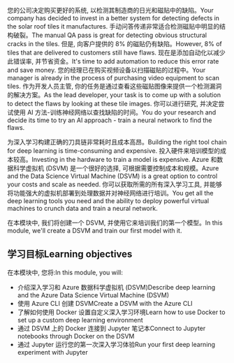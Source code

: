 <span data-ttu-id="6e6b5-101">您的公司决定购买更好的系统, 以检测其制造商的日光和磁贴中的缺陷。</span><span class="sxs-lookup"><span data-stu-id="6e6b5-101">Your company has decided to invest in a better system for detecting defects in the solar roof tiles it manufactures.</span></span> <span data-ttu-id="6e6b5-102">手动问答传递非常适合检测磁贴中明显的结构破裂。</span><span class="sxs-lookup"><span data-stu-id="6e6b5-102">The manual QA pass is great for detecting obvious structural cracks in the tiles.</span></span> <span data-ttu-id="6e6b5-103">但是, 向客户提供的 8% 的磁贴仍有缺陷。</span><span class="sxs-lookup"><span data-stu-id="6e6b5-103">However, 8% of tiles that are delivered to customers still have flaws.</span></span> <span data-ttu-id="6e6b5-104">现在是添加自动化以减少此错误率, 并节省资金。</span><span class="sxs-lookup"><span data-stu-id="6e6b5-104">It's time to add automation to reduce this error rate and save money.</span></span> <span data-ttu-id="6e6b5-105">您的经理已在购买视频设备以扫描磁贴的过程中。</span><span class="sxs-lookup"><span data-stu-id="6e6b5-105">Your manager is already in the process of purchasing video equipment to scan tiles.</span></span> <span data-ttu-id="6e6b5-106">作为开发人员主管, 你的任务是通过查看这些磁贴图像来提供一个检测漏洞的解决方案。</span><span class="sxs-lookup"><span data-stu-id="6e6b5-106">As the lead developer, your task is to come up with a solution to detect the flaws by looking at these tile images.</span></span> <span data-ttu-id="6e6b5-107">你可以进行研究, 并决定尝试使用 AI 方法-训练神经网络以查找缺陷的时间。</span><span class="sxs-lookup"><span data-stu-id="6e6b5-107">You do your research and decide its time to try an AI approach - train a neural network to find the flaws.</span></span> 

<span data-ttu-id="6e6b5-108">为深入学习构建正确的刀具链非常耗时且成本高昂。</span><span class="sxs-lookup"><span data-stu-id="6e6b5-108">Building the right tool chain for deep learning is time-consuming and expensive.</span></span> <span data-ttu-id="6e6b5-109">投入硬件来培训模型的成本较高。</span><span class="sxs-lookup"><span data-stu-id="6e6b5-109">Investing in the hardware to train a model is expensive.</span></span> <span data-ttu-id="6e6b5-110">Azure 和数据科学虚拟机 (DSVM) 是一个很好的选择, 可根据需要控制成本和规模。</span><span class="sxs-lookup"><span data-stu-id="6e6b5-110">Azure and the Data Science Virtual Machine (DSVM) is a great option to control your costs and scale as needed.</span></span> <span data-ttu-id="6e6b5-111">你可以获取所需的所有深入学习工具, 并能够将功能强大的虚拟机部署到处理数据并对神经网络进行培训。</span><span class="sxs-lookup"><span data-stu-id="6e6b5-111">You get all the deep learning tools you need and the ability to deploy powerful virtual machines to crunch data and train a neural network.</span></span>  

<span data-ttu-id="6e6b5-112">在本模块中, 我们将创建一个 DSVM, 并使用它来培训我们的第一个模型。</span><span class="sxs-lookup"><span data-stu-id="6e6b5-112">In this module, we'll create a DSVM and train our first model with it.</span></span> 

## <a name="learning-objectives"></a><span data-ttu-id="6e6b5-113">学习目标</span><span class="sxs-lookup"><span data-stu-id="6e6b5-113">Learning objectives</span></span>

<span data-ttu-id="6e6b5-114">在本模块中, 您将:</span><span class="sxs-lookup"><span data-stu-id="6e6b5-114">In this module, you will:</span></span>

  - <span data-ttu-id="6e6b5-115">介绍深入学习和 Azure 数据科学虚拟机 (DSVM)</span><span class="sxs-lookup"><span data-stu-id="6e6b5-115">Describe deep learning and the Azure Data Science Virtual Machine (DSVM)</span></span>
  - <span data-ttu-id="6e6b5-116">使用 Azure CLI 创建 DSVM</span><span class="sxs-lookup"><span data-stu-id="6e6b5-116">Create a DSVM with the Azure CLI</span></span>
  - <span data-ttu-id="6e6b5-117">了解如何使用 Docker 设置自定义深入学习环境</span><span class="sxs-lookup"><span data-stu-id="6e6b5-117">Learn how to use Docker to set up a custom deep learning environment</span></span>
  - <span data-ttu-id="6e6b5-118">通过 DSVM 上的 Docker 连接到 Jupyter 笔记本</span><span class="sxs-lookup"><span data-stu-id="6e6b5-118">Connect to Jupyter notebooks through Docker on the DSVM</span></span>
  - <span data-ttu-id="6e6b5-119">通过 Jupyter 运行您的第一次深入学习体验</span><span class="sxs-lookup"><span data-stu-id="6e6b5-119">Run your first deep learning experiment with Jupyter</span></span>